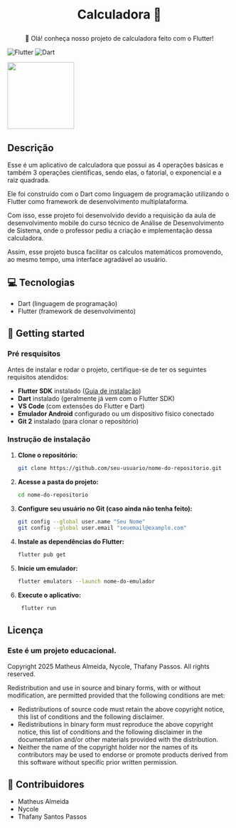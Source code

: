 # <p align="center">Calculadora 📱 </p>
<p align="center"> 👋 Olá! conheça nosso projeto de calculadora feito com o Flutter!</p>

![Flutter](https://img.shields.io/badge/Flutter-%2302569B.svg?style=for-the-badge&logo=Flutter&logoColor=white)
![Dart](https://img.shields.io/badge/dart-%230175C2.svg?style=for-the-badge&logo=dart&logoColor=white)

<img src="https://user-images.githubusercontent.com/87297355/151209349-6ef1aac0-c651-4bac-91e6-9b5d2a725930.png" width="150">


## Descrição
Esse é um aplicativo de calculadora que possui as 4 operações básicas e também 3 operações científicas, sendo elas, o fatorial, o exponencial e a raiz quadrada.

Ele foi construído com o Dart como linguagem de programação utilizando o Flutter como framework de desenvolvimento multiplataforma.

Com isso, esse projeto foi desenvolvido devido a requisição da aula de desenvolvimento mobile do curso técnico de Análise de Desenvolvimento de Sistema, onde o professor pediu a criação e implementação dessa calculadora. 

Assim, esse projeto busca facilitar os calculos matemáticos promovendo, ao mesmo tempo, uma interface agradável ao usuário.

## 💻 Tecnologias
- Dart (linguagem de programação)
- Flutter (framework de desenvolvimento)

## 🚀 Getting started

### Pré resquisitos
Antes de instalar e rodar o projeto, certifique-se de ter os seguintes requisitos atendidos:

- **Flutter SDK** instalado ([Guia de instalação](https://docs.flutter.dev/get-started/install))
- **Dart** instalado (geralmente já vem com o Flutter SDK)
- **VS Code** (com extensões do Flutter e Dart)
- **Emulador Android** configurado ou um dispositivo físico conectado
- **Git 2** instalado (para clonar o repositório)

### Instrução de instalação


1. **Clone o repositório:**  
   ```sh
   git clone https://github.com/seu-usuario/nome-do-repositorio.git 
    ```
2. **Acesse a pasta do projeto:**  
   ```sh
   cd nome-do-repositorio
   ```
3. **Configure seu usuário no Git (caso ainda não tenha feito):**  
   ```sh
   git config --global user.name "Seu Nome"
   git config --global user.email "seuemail@example.com"
   ```
4. **Instale as dependências do Flutter:**  
   ```sh
   flutter pub get
   ```
5. **Inicie um emulador:**  
   ```sh
   flutter emulators --launch nome-do-emulador
   ```
6. **Execute o aplicativo:**  
   ```sh
    flutter run
   ```



## Licença

### Este é um projeto educacional.  
Copyright 2025 Matheus Almeida, Nycole, Thafany Passos. All rights reserved.

Redistribution and use in source and binary forms, with or without
modification, are permitted provided that the following conditions are
met:

   * Redistributions of source code must retain the above copyright
notice, this list of conditions and the following disclaimer.
   * Redistributions in binary form must reproduce the above
copyright notice, this list of conditions and the following disclaimer
in the documentation and/or other materials provided with the
distribution.
   * Neither the name of the copyright holder nor the names of its
contributors may be used to endorse or promote products derived from
this software without specific prior written permission.

## 🤝 Contribuidores
-  Matheus Almeida
-  Nycole 
- Thafany Santos Passos
